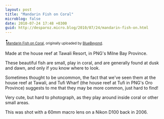 ```yaml
---
layout: post
title: "Mandarin Fish on Coral"
microblog: false
date: 2010-07-24 17:48 +0300
guid: http://desparoz.micro.blog/2010/07/24/mandarin-fish-on.html
---
```

<div style="text-align: left; padding: 3px;"><a title="photo sharing" href="http://www.flickr.com/photos/bluebeyond/4825601278/"><img style="border: solid 2px #000000;" src="http://desparoz.me/uploads/2017/5a5dc17c94.jpg" alt="" /></a> <br /> <span style="font-size: 0.8em; margin-top: 0px;"><a href="http://www.flickr.com/photos/bluebeyond/4825601278/">Mandarin Fish on Coral</a>, originally uploaded by <a href="http://www.flickr.com/people/bluebeyond/">BlueBeyond</a>.</span></div>
<p>Made at the house reef at Tawali Resort, in PNG's Milne Bay Province.</p>
<p> These beautiful fish are small, play in coral, and are generally found at dusk and dawn, and only if you know where to look.</p>
<p> Sometimes thought to be uncommon, the fact that we've seen them at the house reef at Tawali, and Tufi Wharf (the house reef at Tufi in PNG's Oro Province) suggests to me that they may be more common, just hard to find!</p>
<p> Very cute, but hard to photograph, as they play around inside coral or other small areas.</p>
<p> This was shot with a 60mm macro lens on a Nikon D100 back in 2006.</p>
